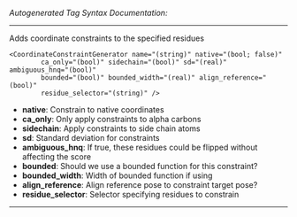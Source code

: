 _Autogenerated Tag Syntax Documentation:_

---
Adds coordinate constraints to the specified residues

```
<CoordinateConstraintGenerator name="(string)" native="(bool; false)"
        ca_only="(bool)" sidechain="(bool)" sd="(real)" ambiguous_hnq="(bool)"
        bounded="(bool)" bounded_width="(real)" align_reference="(bool)"
        residue_selector="(string)" />
```

-   **native**: Constrain to native coordinates
-   **ca_only**: Only apply constraints to alpha carbons
-   **sidechain**: Apply constraints to side chain atoms
-   **sd**: Standard deviation for constraints
-   **ambiguous_hnq**: If true, these residues could be flipped without affecting the score
-   **bounded**: Should we use a bounded function for this constraint?
-   **bounded_width**: Width of bounded function if using
-   **align_reference**: Align reference pose to constraint target pose?
-   **residue_selector**: Selector specifying residues to constrain

---
